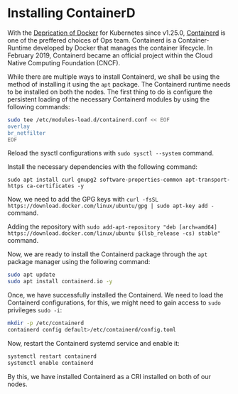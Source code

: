 
# Installing ContainerD

With the [Deprication of Docker](https://kodekloud.com/blog/kubernetes-removed-docker-what-happens-now/) for Kubernetes since v1.25.0, [Containerd](https://www.docker.com/blog/what-is-containerd-runtime/) is one of the preffered choices of Ops team. Containerd is a Container-Runtime developed by Docker that manages the container lifecycle. In February 2019, Containerd became an official project within the Cloud Native Computing Foundation (CNCF).

While there are multiple ways to install Containerd, we shall be using the method of installing it using the `apt` package. The Containerd runtime needs to be installed on both the nodes. The first thing to do is configure the persistent loading of the necessary Containerd modules by using the following commands:

```bash
sudo tee /etc/modules-load.d/containerd.conf << EOF
overlay
br_netfilter
EOF
```
Reload the sysctl configurations with `sudo sysctl --system` command.

Install the necessary dependencies with the following command:

`sudo apt install curl gnupg2 software-properties-common apt-transport-https ca-certificates -y`

Now, we need to add the GPG keys with `curl -fsSL https://download.docker.com/linux/ubuntu/gpg | sudo apt-key add -` command.

Adding the repository with `sudo add-apt-repository "deb [arch=amd64] https://download.docker.com/linux/ubuntu $(lsb_release -cs) stable"` command.

Now, we are ready to install the Containerd package through the `apt` package manager using the following command:

```bash
sudo apt update
sudo apt install containerd.io -y
```
Once, we have successfully installed the Containerd. We need to load the Containerd configurations, for this, we might need to gain access to `sudo` privileges `sudo -i`:

```bash
mkdir -p /etc/containerd
containerd config default>/etc/containerd/config.toml
```
Now, restart the Containerd systemd service and enable it:

```bash
systemctl restart containerd
systemctl enable containerd
```

By this, we have installed Containerd as a CRI installed on both of our nodes.